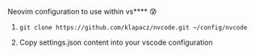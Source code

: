 Neovim configuration to use within vs\*\*\*\* 😰

1. ```
   git clone https://github.com/klapacz/nvcode.git ~/config/nvcode
   ```
2. Copy settings.json content into your vscode configuration
